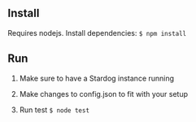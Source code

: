 ## Install
Requires nodejs. Install dependencies:
`$ npm install`

## Run
1) Make sure to have a Stardog instance running

2) Make changes to config.json to fit with your setup

3) Run test
`$ node test`